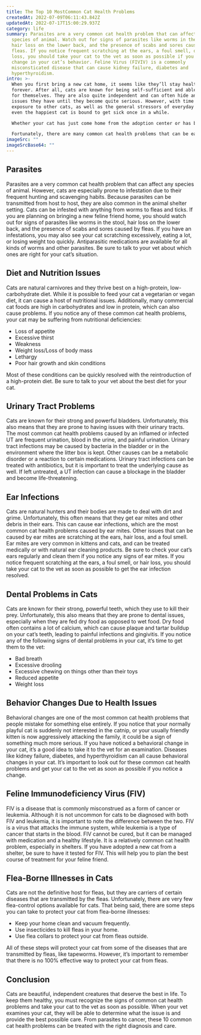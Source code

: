 ```yaml
---
title: The Top 10 MostCommon Cat Health Problems
createdAt: 2022-07-09T06:11:43.842Z
updatedAt: 2022-07-17T15:00:29.937Z
category: life
summary: Parasites are a very common cat health problem that can affect any
  species of animal. Watch out for signs of parasites like worms in the stool,
  hair loss on the lower back, and the presence of scabs and sores caused by
  fleas. If you notice frequent scratching at the ears, a foul smell, or hair
  loss, you should take your cat to the vet as soon as possible if you notice a
  change in your cat’s behavior. Feline Virus (FIVIV) is a commonly
  misconsticated disease that can cause kidney failure, diabetes and
  hyperthyroidism.
intro: >-
  When you first bring a new cat home, it seems like they’ll stay healthy
  forever. After all, cats are known for being self-sufficient and able to fend
  for themselves. They are also quite independent and can often hide any health
  issues they have until they become quite serious. However, with time and
  exposure to other cats, as well as the general stressors of everyday life,
  even the happiest cat is bound to get sick once in a while. 

  Whether your cat has just come home from the adoption center or has been living with you for years, there will come a time when it’s likely that your feline friend won’t feel so great. When this happens, you want to be prepared to take them to the vet immediately. 

  Fortunately, there are many common cat health problems that can be easily avoided or resolved quickly with proper care. Here is our list of the top 10 most common cat health problems:
imageSrc: ""
imageSrcBase64: ""
---
```


## Parasites

Parasites are a very common cat health problem that can affect any species of animal. However, cats are especially prone to infestation due to their frequent hunting and scavenging habits. Because parasites can be transmitted from host to host, they are also common in the animal shelter setting. Cats can be infested with anything from worms to fleas and ticks.
If you are planning on bringing a new feline friend home, you should watch out for signs of parasites like worms in the stool, hair loss on the lower back, and the presence of scabs and sores caused by fleas.
If you have an infestations, you may also see your cat scratching excessively, eating a lot, or losing weight too quickly.
Antiparasitic medications are available for all kinds of worms and other parasites. Be sure to talk to your vet about which ones are right for your cat’s situation.

## Diet and Nutrition Issues

Cats are natural carnivores and they thrive best on a high-protein, low-carbohydrate diet. While it is possible to feed your cat a vegetarian or vegan diet, it can cause a host of nutritional issues. Additionally, many commercial cat foods are high in carbohydrates and low in protein, which can also cause problems. If you notice any of these common cat health problems, your cat may be suffering from nutritional deficiencies:

- Loss of appetite
- Excessive thirst
- Weakness
- Weight loss/Loss of body mass
- Lethargy
- Poor hair growth and skin conditions

Most of these conditions can be quickly resolved with the reintroduction of a high-protein diet. Be sure to talk to your vet about the best diet for your cat.

## Urinary Tract Problems

Cats are known for their strong and powerful bladders. Unfortunately, this also means that they are prone to having issues with their urinary tracts. The most common cat health problems caused by an inflamed or infected UT are frequent urination, blood in the urine, and painful urination.
Urinary tract infections may be caused by bacteria in the bladder or in the environment where the litter box is kept. Other causes can be a metabolic disorder or a reaction to certain medications.
Urinary tract infections can be treated with antibiotics, but it is important to treat the underlying cause as well. If left untreated, a UT infection can cause a blockage in the bladder and become life-threatening.

## Ear Infections

Cats are natural hunters and their bodies are made to deal with dirt and grime. Unfortunately, this often means that they get ear mites and other debris in their ears. This can cause ear infections, which are the most common cat health problems caused by ear mites. Other issues that can be caused by ear mites are scratching at the ears, hair loss, and a foul smell.
Ear mites are very common in kittens and cats, and can be treated medically or with natural ear cleaning products. Be sure to check your cat’s ears regularly and clean them if you notice any signs of ear mites.
If you notice frequent scratching at the ears, a foul smell, or hair loss, you should take your cat to the vet as soon as possible to get the ear infection resolved.

## Dental Problems in Cats

Cats are known for their strong, powerful teeth, which they use to kill their prey. Unfortunately, this also means that they are prone to dental issues, especially when they are fed dry food as opposed to wet food.
Dry food often contains a lot of calcium, which can cause plaque and tartar buildup on your cat’s teeth, leading to painful infections and gingivitis.
If you notice any of the following signs of dental problems in your cat, it’s time to get them to the vet:

- Bad breath
- Excessive drooling
- Excessive chewing on things other than their toys
- Reduced appetite
- Weight loss

## Behavior Changes Due to Health Issues

Behavioral changes are one of the most common cat health problems that people mistake for something else entirely.
If you notice that your normally playful cat is suddenly not interested in the catnip, or your usually friendly kitten is now aggressively attacking the family, it could be a sign of something much more serious.
If you have noticed a behavioral change in your cat, it’s a good idea to take it to the vet for an examination.
Diseases like kidney failure, diabetes, and hyperthyroidism can all cause behavioral changes in your cat. It’s important to look out for these common cat health problems and get your cat to the vet as soon as possible if you notice a change.

## Feline Immunodeficiency Virus (FIV)

FIV is a disease that is commonly misconstrued as a form of cancer or leukemia. Although it is not uncommon for cats to be diagnosed with both FIV and leukemia, it is important to note the difference between the two.
FIV is a virus that attacks the immune system, while leukemia is a type of cancer that starts in the blood. FIV cannot be cured, but it can be managed with medication and a healthy lifestyle. It is a relatively common cat health problem, especially in shelters.
If you have adopted a new cat from a shelter, be sure to have it tested for FIV. This will help you to plan the best course of treatment for your feline friend.

## Flea-Borne Illnesses in Cats

Cats are not the definitive host for fleas, but they are carriers of certain diseases that are transmitted by the fleas.
Unfortunately, there are very few flea-control options available for cats. That being said, there are some steps you can take to protect your cat from flea-borne illnesses:

- Keep your home clean and vacuum frequently.
- Use insecticides to kill fleas in your home.
- Use flea collars to protect your cat from fleas outside.

All of these steps will protect your cat from some of the diseases that are transmitted by fleas, like tapeworms. However, it’s important to remember that there is no 100% effective way to protect your cat from fleas.

## Conclusion

Cats are beautiful, independent creatures that deserve the best in life. To keep them healthy, you must recognize the signs of common cat health problems and take your cat to the vet as soon as possible.
When your vet examines your cat, they will be able to determine what the issue is and provide the best possible care. From parasites to cancer, these 10 common cat health problems can be treated with the right diagnosis and care.

